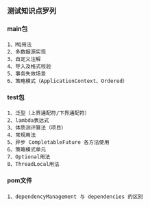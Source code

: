 ### **测试知识点罗列**
#### main包
```
1、MQ用法
2、多数据源实现
3、自定义注解
4、导入及格式校验
5、事务失效场景
6、策略模式（ApplicationContext、Ordered）
```

#### test包
```
1、泛型（上界通配符/下界通配符）
2、lambda表达式
3、体质测评算法（项目）
4、常规用法
5、异步 CompletableFuture 各方法使用
6、策略模式单元
7、Optional用法
8、ThreadLocal用法
```

#### pom文件
```
1、dependencyManagement 与 dependencies 的区别
```
